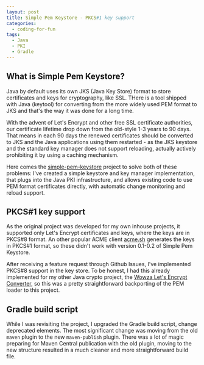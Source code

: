 ```yaml
---
layout: post
title: Simple Pem Keystore - PKCS#1 key support
categories:
  - coding-for-fun
tags:
  - Java
  - PKI
  - Gradle
---
```


## What is Simple Pem Keystore?

Java by default uses its own JKS (Java Key Store) format to store certificates and keys for cryptography, like SSL. THere is a tool shipped with Java (keytool) for converting from the more widely used PEM format to JKS and that's the way it was done for a long time.

With the advent of Let's Encrypt and other free SSL certificate authorities, our certificate lifetime drop down from the old-style 1-3 years to 90 days. That means in each 90 days the renewed certificates should be converted to JKS and the Java applications using them restarted - as the JKS keystore and the standard key manager does not support reloading, actually actively prohibiting it by using a caching mechanism.

Here comes the [simple-pem-keystore](https://github.com/robymus/simple-pem-keystore) project to solve both of these problems: I've created a simple keystore and key manager implementation, that plugs into the Java PKI infrastructure, and allows existing code to use PEM format certificates directly, with automatic change monitoring and reload support.

## PKCS#1 key support

As the original project was developed for my own inhouse projects, it supported only Let's Encrypt certificates and keys, where the keys are in PKCS#8 format. An other popular ACME client [acme.sh](https://github.com/acmesh-official/acme.sh) generates the keys in PKCS#1 format, so these didn't work with version 0.1-0.2 of Simple Pem Keystore.

After receiving a feature request through Github Issues, I've implemented PKCS#8 support in the key store. To be honest, I had this already implemented for my other Java crypto project, the [Wowza Let's Encrypt Converter](https://github.com/robymus/wowza-letsencrypt-converter), so this was a pretty straightforward backporting of the PEM loader to this project.

## Gradle build script

While I was revisiting the project, I upgraded the Gradle build script, change deprecated elements. The most significant change was moving from the old `maven` plugin to the new `maven-publish` plugin. There was a lot of magic preparing for Maven Central publication with the old plugin, moving to the new structure resulted in a much cleaner and more straightforward build file.